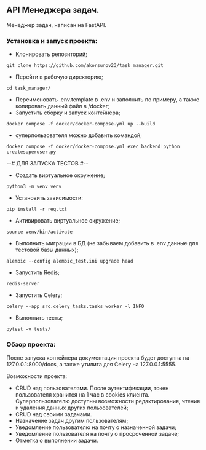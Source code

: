 ## API Менеджера задач.

Менеджер задач, написан на FastAPI.

### Установка и запуск проекта:

- Клонировать репозиторий;
````angular2html
git clone https://github.com/akorsunov23/task_manager.git
````
- Перейти в рабочую директорию;
````angular2html
cd task_manager/
````
- Переименовать .env.template в .env и заполнить по примеру, а также копировать данный файл в /docker;
- Запустить сборку и запуск контейнера;
```angular2html
docker compose -f docker/docker-compose.yml up --build
```
- суперпользователя можно добавить командой;
```angular2html
docker compose -f docker/docker-compose.yml exec backend python createsuperuser.py
```

--# ДЛЯ ЗАПУСКА ТЕСТОВ #--
- Создать виртуальное окружение;
```angular2html
python3 -m venv venv
```
- Установить зависимости:
```angular2html  
pip install -r req.txt
```
- Активировать виртуальное окружение;
```angular2html
source venv/bin/activate
```
- Выполнить миграции в БД (не забываем добавить в .env данные для тестовой базы данных);
```angular2html
alembic --config alembic_test.ini upgrade head
```
- Запустить Redis;
```angular2html
redis-server
```
- Запустить Celery;
```angular2html
celery --app src.celery_tasks.tasks worker -l INFO
```
- Выполнить тесты;
```angular2html
pytest -v tests/
```


### Обзор проекта:

После запуска контейнера документация проекта будет доступна на 127.0.0.1:8000/docs, а также утилита для Celery на 127.0.0.1:5555.

Возможности проекта:
- CRUD над пользователями. После аутентификации, токен пользователя хранится на 1 час в cookies клиента. Суперпользователю доступны возможности редактирования, чтения и удаления данных других пользователей;  
- CRUD над своими задачами.
- Назначение задач другим пользователям;
- Уведомление пользователю на почту о назначенной задачи;
- Уведомление пользователя на почту о просроченной задаче;
- Отметка о выполнении задачи.
